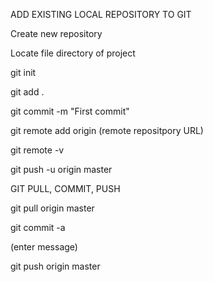 ADD EXISTING LOCAL REPOSITORY TO GIT



Create new repository

Locate file directory of project

git init

git add .

git commit -m "First commit"

git remote add origin (remote repositpory URL)

git remote -v

git push -u origin master






GIT PULL, COMMIT, PUSH




git pull origin master

git commit -a

(enter message)

git push origin master
